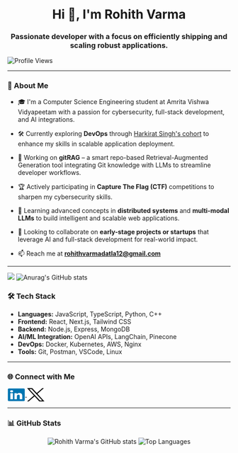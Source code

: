 <h1 align="center">Hi 👋, I'm Rohith Varma</h1>
<h3 align="center">Passionate developer with a focus on efficiently shipping and scaling robust applications.</h3>

<p align="left">
  <img src="https://komarev.com/ghpvc/?username=rohithvarma444&label=Profile%20views&color=0e75b6&style=flat" alt="Profile Views" />
</p>

---

### 🚀 About Me

- 🎓 I'm a Computer Science Engineering student at Amrita Vishwa Vidyapeetam with a passion for cybersecurity, full-stack development, and AI integrations.

- 🛠️ Currently exploring **DevOps** through [Harkirat Singh's cohort](https://harkirat.classx.co.in/) to enhance my skills in scalable application deployment.

- 🔭 Working on **gitRAG** – a smart repo-based Retrieval-Augmented Generation tool integrating Git knowledge with LLMs to streamline developer workflows.

- 🏆 Actively participating in **Capture The Flag (CTF)** competitions to sharpen my cybersecurity skills.

- 🌱 Learning advanced concepts in **distributed systems** and **multi-modal LLMs** to build intelligent and scalable web applications.

- 🤝 Looking to collaborate on **early-stage projects or startups** that leverage AI and full-stack development for real-world impact.

- 📫 Reach me at **rohithvarmadatla12@gmail.com**

---

![](https://leetcard.jacoblin.cool/r0h17h?ext=heatmap)
![Anurag's GitHub stats](https://github-readme-stats.vercel.app/api?username=rohithvarma444&show_icons=true&theme=radical)

### 🛠️ Tech Stack

- **Languages:** JavaScript, TypeScript, Python, C++
- **Frontend:** React, Next.js, Tailwind CSS
- **Backend:** Node.js, Express, MongoDB
- **AI/ML Integration:** OpenAI APIs, LangChain, Pinecone
- **DevOps:** Docker, Kubernetes, AWS, Nginx
- **Tools:** Git, Postman, VSCode, Linux

---

### 🌐 Connect with Me

<p align="left">
  <a href="https://www.linkedin.com/in/rohith-varma-datla-0736b2281/" target="_blank">
    <img align="center" src="https://raw.githubusercontent.com/devicons/devicon/master/icons/linkedin/linkedin-original.svg" alt="LinkedIn" height="30" width="40" />
  </a>
  <a href="https://twitter.com/rohith_varma15" target="_blank">
    <img align="center" src="https://raw.githubusercontent.com/devicons/devicon/master/icons/twitter/twitter-original.svg" alt="Twitter" height="30" width="40" />
  </a>
</p>

---

### 📊 GitHub Stats

<p align="center">
  <img src="https://github-readme-stats.vercel.app/api?username=rohithvarma444&show_icons=true&theme=dracula" alt="Rohith Varma's GitHub stats" height="150" />
  <img src="https://github-readme-stats.vercel.app/api/top-langs?username=rohithvarma444&layout=compact&theme=dracula" alt="Top Languages" height="150" />
</p>
